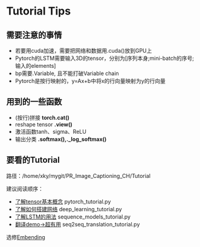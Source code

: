 # Tutorial Tips
## 需要注意的事情
+ 若要用cuda加速，需要把网络和数据用.cuda()放到GPU上
+ Pytorch的LSTM需要输入3D的tensor，分别为[序列本身;mini-batch的序号;输入的elements]
+ bp需要.Variable, 且不能打破Variable chain
+ Pytorch是按行映射的，y=Ax+b中将x的行向量映射为y的行向量

## 用到的一些函数
+ (按行)拼接 **torch.cat()**
+ reshape tensor **.view()**
+ 激活函数tanh、sigma、ReLU
+ 输出分类 **.softmax(),._log_softmax()**

## 要看的Tutorial
路径：/home/xky/mygit/PR_Image_Captioning_CH/Tutorial

建议阅读顺序：
+ [了解tensor基本概念](http://pytorch.org/tutorials/beginner/nlp/pytorch_tutorial.html#sphx-glr-beginner-nlp-pytorch-tutorial-py) pytorch_tutorial.py
+ [了解如何搭建网络](http://pytorch.org/tutorials/beginner/nlp/deep_learning_tutorial.html) deep_learning_tutorial.py
+ [了解LSTM的用法](http://pytorch.org/tutorials/beginner/nlp/sequence_models_tutorial.html) sequence_models_tutorial.py
+ [翻译demo->超有用](http://pytorch.org/tutorials/intermediate/seq2seq_translation_tutorial.html) seq2seq_translation_tutorial.py

选修[Embending](http://pytorch.org/tutorials/beginner/nlp/word_embeddings_tutorial.html)

